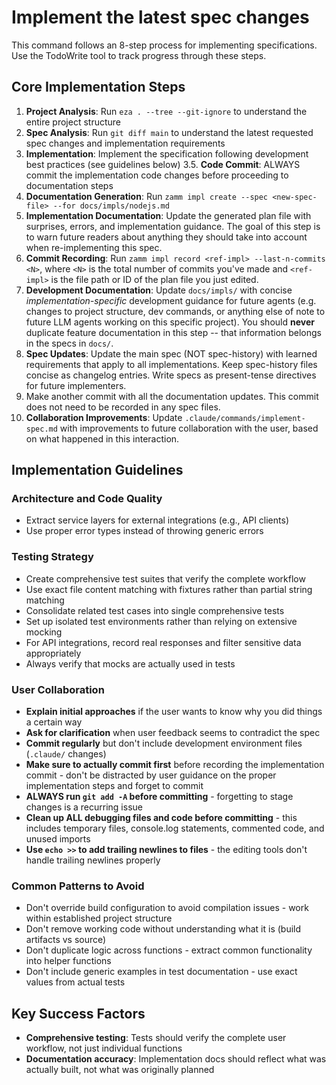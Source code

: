 # Implement the latest spec changes

This command follows an 8-step process for implementing specifications. Use the TodoWrite tool to track progress through these steps.

## Core Implementation Steps

1. **Project Analysis**: Run `eza . --tree --git-ignore` to understand the entire project structure
2. **Spec Analysis**: Run `git diff main` to understand the latest requested spec changes and implementation requirements
3. **Implementation**: Implement the specification following development best practices (see guidelines below)
   3.5. **Code Commit**: ALWAYS commit the implementation code changes before proceeding to documentation steps
4. **Documentation Generation**: Run `zamm impl create --spec <new-spec-file> --for docs/impls/nodejs.md`
5. **Implementation Documentation**: Update the generated plan file with surprises, errors, and implementation guidance. The goal of this step is to warn future readers about anything they should take into account when re-implementing this spec.
6. **Commit Recording**: Run `zamm impl record <ref-impl> --last-n-commits <N>`, where `<N>` is the total number of commits you've made and `<ref-impl>` is the file path or ID of the plan file you just edited.
7. **Development Documentation**: Update `docs/impls/` with concise _implementation-specific_ development guidance for future agents (e.g. changes to project structure, dev commands, or anything else of note to future LLM agents working on this specific project). You should **never** duplicate feature documentation in this step -- that information belongs in the specs in `docs/`.
8. **Spec Updates**: Update the main spec (NOT spec-history) with learned requirements that apply to all implementations. Keep spec-history files concise as changelog entries. Write specs as present-tense directives for future implementers.
9. Make another commit with all the documentation updates. This commit does not need to be recorded in any spec files.
10. **Collaboration Improvements**: Update `.claude/commands/implement-spec.md` with improvements to future collaboration with the user, based on what happened in this interaction.

## Implementation Guidelines

### Architecture and Code Quality

- Extract service layers for external integrations (e.g., API clients)
- Use proper error types instead of throwing generic errors

### Testing Strategy

- Create comprehensive test suites that verify the complete workflow
- Use exact file content matching with fixtures rather than partial string matching
- Consolidate related test cases into single comprehensive tests
- Set up isolated test environments rather than relying on extensive mocking
- For API integrations, record real responses and filter sensitive data appropriately
- Always verify that mocks are actually used in tests

### User Collaboration

- **Explain initial approaches** if the user wants to know why you did things a certain way
- **Ask for clarification** when user feedback seems to contradict the spec
- **Commit regularly** but don't include development environment files (`.claude/` changes)
- **Make sure to actually commit first** before recording the implementation commit - don't be distracted by user guidance on the proper implementation steps and forget to commit
- **ALWAYS run `git add -A` before committing** - forgetting to stage changes is a recurring issue
- **Clean up ALL debugging files and code before committing** - this includes temporary files, console.log statements, commented code, and unused imports
- **Use `echo >>` to add trailing newlines to files** - the editing tools don't handle trailing newlines properly

### Common Patterns to Avoid

- Don't override build configuration to avoid compilation issues - work within established project structure
- Don't remove working code without understanding what it is (build artifacts vs source)
- Don't duplicate logic across functions - extract common functionality into helper functions
- Don't include generic examples in test documentation - use exact values from actual tests

## Key Success Factors

- **Comprehensive testing**: Tests should verify the complete user workflow, not just individual functions
- **Documentation accuracy**: Implementation docs should reflect what was actually built, not what was originally planned
